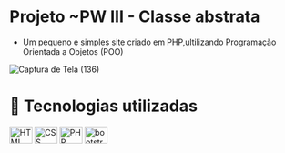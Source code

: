 # Projeto ~PW III - Classe abstrata
- Um pequeno e simples site criado em PHP,ultilizando Programação Orientada a Objetos (POO)

![Captura de Tela (136)](https://user-images.githubusercontent.com/85001629/178113702-7cf35bee-0991-4e41-bf15-f47ddc460866.png)

# 💼 Tecnologias utilizadas

<div>
<img align="center" alt="HTML" height="30" width="40" src="https://cdn.jsdelivr.net/gh/devicons/devicon/icons/html5/html5-plain.svg">
<img align="center" alt="CSS" height="30" width="40" src="https://cdn.jsdelivr.net/gh/devicons/devicon/icons/css3/css3-plain.svg">
<img align="center" alt="PHP" height="30" width="40" src="https://cdn.jsdelivr.net/gh/devicons/devicon/icons/php/php-plain.svg">
<img align="center" alt="bootstrap" height="30" width="40" src="https://cdn.jsdelivr.net/gh/devicons/devicon/icons/bootstrap/bootstrap-plain.svg">
</div>
